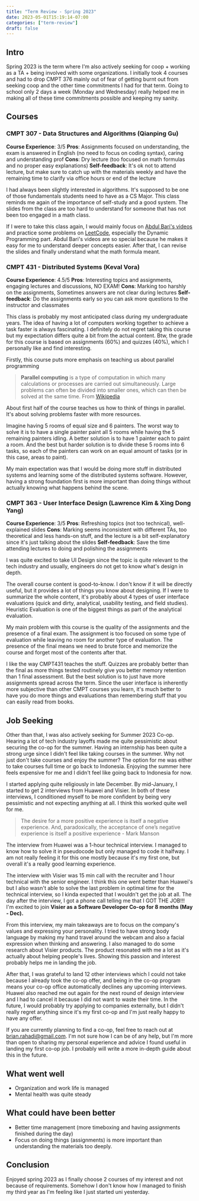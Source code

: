 ```yaml
---
title: "Term Review - Spring 2023"
date: 2023-05-01T15:19:14-07:00
categories: ["term-review"]
draft: false
---
```

## Intro
Spring 2023 is the term where I'm also actively seeking for coop + working as a TA + being involved with some organizations. I initially took 4 courses and had to drop CMPT 376 mainly out of fear of getting burnt out from seeking coop and the other time commitments I had for that term. Going to school only 2 days a week (Monday and Wednesday) really helped me in making all of these time commitments possible and keeping my sanity.

## Courses
### CMPT 307 - Data Structures and Algorithms (Qianping Gu)
**Course Experience**: 3/5
**Pros**: Assignments focused on understanding, the exam is answered in English (no need to focus on coding syntax), caring and understanding prof
**Cons**: Dry lecture (too focused on math formulas and no proper easy explanations)
**Self-feedback**: It's ok not to attend lecture, but make sure to catch up with the materials weekly and have the remaining time to clarify via office hours or end of the lecture

I had always been slightly interested in algorithms. It's supposed to be one of those fundamentals students need to have as a CS Major. This class reminds me again of the importance of self-study and a good system. The slides from the class are too hard to understand for someone that has not been too engaged in a math class.

If I were to take this class again, I would mainly focus on [Abdul Bari's videos](https://www.youtube.com/@abdul_bari) and practice some problems on [LeetCode](https://leetcode.com/), especially the Dynamic Programming part. Abdul Bari's videos are so special because he makes it easy for me to understand deeper concepts easier. After that, I can revise the slides and finally understand what the math formula meant.

### CMPT 431 - Distributed Systems (Keval Vora)
**Course Experience**: 4.5/5
**Pros**: Interesting topics and assignments, engaging lectures and discussions, NO EXAM!
**Cons**: Marking too harshly on the assignments, Sometimes answers are not clear during lectures
**Self-feedback**: Do the assignments early so you can ask more questions to the instructor and classmates

This class is probably my most anticipated class during my undergraduate years. The idea of having a lot of computers working together to achieve a task faster is always fascinating. I definitely do not regret taking this course but my expectation differs quite a bit from the actual content. Btw, the grade for this course is based on assignments (60%) and quizzes (40%), which I personally like and find interesting.

Firstly, this course puts more emphasis on teaching us about parallel programming

>  **Parallel computing** is a type of computation in which many calculations or processes are carried out simultaneously. Large problems can often be divided into smaller ones, which can then be solved at the same time.
From [Wikipedia](https://en.wikipedia.org/wiki/Parallel_computing)

About first half of the course teaches us how to think of things in parallel. It's about solving problems faster with more resources.

Imagine having 5 rooms of equal size and 6 painters. The worst way to solve it is to have a single painter paint all 5 rooms while having the 5 remaining painters idling. A better solution is to have 1 painter each to paint a room. And the best but harder solution is to divide these 5 rooms into 6 tasks, so each of the painters can work on an equal amount of tasks (or in this case, areas to paint).

My main expectation was that I would be doing more stuff in distributed systems and learning some of the distributed systems software. However, having a strong foundation first is more important than doing things without actually knowing what happens behind the scene. 

### CMPT 363 - User Interface Design (Lawrence Kim & Xing Dong Yang)
**Course Experience**: 3/5
**Pros**: Refreshing topics (not too technical), well-explained slides
**Cons**: Marking seems inconsistent with different TAs, too theoretical and less hands-on stuff, and the lecture is a bit self-explanatory since it's just talking about the slides
**Self-feedback**: Save the time attending lectures to doing and polishing the assignments

I was quite excited to take UI Design since the topic is quite relevant to the tech industry and usually, engineers do not get to know what's design in depth.

The overall course content is good-to-know. I don't know if it will be directly useful, but it provides a lot of things you know about designing. If I were to summarize the whole content, it's probably about 4 types of user interface evaluations (quick and dirty, analytical, usability testing, and field studies). Heuristic Evaluation is one of the biggest things as part of the analytical evaluation.

My main problem with this course is the quality of the assignments and the presence of a final exam. The assignment is too focused on some type of evaluation while leaving no room for another type of evaluation. The presence of the final means we need to brute force and memorize the course and forget most of the contents after that. 

I like the way CMPT431 teaches the stuff. Quizzes are probably better than the final as more things tested routinely give you better memory retention than 1 final assessment. But the best solution is to just have more assignments spread across the term. Since the user interface is inherently more subjective than other CMPT courses you learn, it's much better to have you do more things and evaluations than remembering stuff that you can easily read from books.

## Job Seeking
Other than that, I was also actively seeking for Summer 2023 Co-op. Hearing a lot of tech industry layoffs made me quite pessimistic about securing the co-op for the summer. Having an internship has been quite a strong urge since I didn't feel like taking courses in the summer. Why not just don't take courses and enjoy the summer? The option for me was either to take courses full time or go back to Indonesia. Enjoying the summer here feels expensive for me and I didn't feel like going back to Indonesia for now.

I started applying quite religiously in late December. By mid-January, I started to get 2 interviews from Huawei and Visier. In both of these interviews, I conditioned myself to be more confident by being very pessimistic and not expecting anything at all. I think this worked quite well for me.

> The desire for a more positive experience is itself a negative experience. And, paradoxically, the acceptance of one’s negative experience is itself a positive experience - Mark Manson

The interview from Huawei was a 1-hour technical interview. I managed to know how to solve it in pseudocode but only managed to code it halfway. I am not really feeling it for this one mostly because it's my first one, but overall it's a really good learning experience.

The interview with Visier was 15 min call with the recruiter and 1 hour technical with the senior engineer. I think this one went better than Huawei's but I also wasn't able to solve the last problem in optimal time for the technical interview, so I kinda expected that I wouldn't get the job at all. The day after the interview, I got a phone call telling me that I GOT THE JOB!!! I'm excited to join **Visier as a Software Developer Co-op for 8 months (May - Dec).**

From this interview, my main takeaways are to focus on the company's values and expressing your personality. I tried to have strong body language by making my hand travel around the webcam and also a facial expression when thinking and answering. I also managed to do some research about Visier products. The product resonated with me a lot as it's actually about helping people's lives. Showing this passion and interest probably helps me in landing the job.

After that, I was grateful to land 12 other interviews which I could not take because I already took the co-op offer, and being in the co-op program means your co-op office automatically declines any upcoming interviews. Huawei also reached me out again for the next round of design interview and I had to cancel it because I did not want to waste their time. In the future, I would probably try applying to companies externally, but I didn't really regret anything since it's my first co-op and I'm just really happy to have any offer.

If you are currently planning to find a co-op, feel free to reach out at brian.rahadi@gmail.com. I'm not sure how I can be of any help, but I'm more than open to sharing my personal experience and advice I found useful in landing my first co-op job. I probably will write a more in-depth guide about this in the future.

## What went well
- Organization and work life is managed
- Mental health was quite steady

## What could have been better
- Better time management (more timeboxing and having assignments finished during the day)
- Focus on doing things (assignments) is more important than understanding the materials too deeply.

## Conclusion
Enjoyed spring 2023 as I finally choose 2 courses of my interest and not because of requirements. Somehow I don't know how I managed to finish my third year as I'm feeling like I just started uni yesterday.